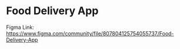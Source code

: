 # Food Delivery App
Figma Link: https://www.figma.com/community/file/807804125754055737/Food-Delivery-App
